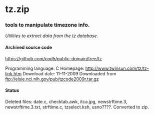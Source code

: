 # tz.zip #

### tools to manipulate timezone info. ###

*Utilities to extract data from the tz database.*

#### Archived source code ####
https://github.com/cod5/public-domain/tree/tz

Programming language: C
Homepage: http://www.twinsun.com/tz/tz-link.htm
Download date: 11-11-2009
Downloaded from ftp://elsie.nci.nih.gov/pub/tzcode2009r.tar.gz

#### Status ####
Deleted files: date.c, checktab.awk, itca.jpg, newstrftime.3, newstrftime.3.txt,
strftime.c, tzselect.ksh, usno????.
Converted to zip.

